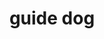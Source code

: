 ---
layout: animals&nature
title: guide dog
emoji: guide_dog
permalink: 🦮.html
image: assets/img/3moji/guide_dog.png
---